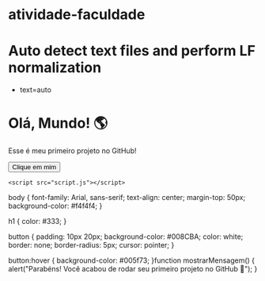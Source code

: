 # atividade-faculdade
# Auto detect text files and perform LF normalization
* text=auto<!DOCTYPE html>
<html lang="pt-BR">
<head>
    <meta charset="UTF-8">
    <meta name="viewport" content="width=device-width, initial-scale=1.0">
    <title>Meu Primeiro Projeto</title>
    <link rel="stylesheet" href="style.css">
</head>
<body>
    <h1>Olá, Mundo! 🌎</h1>
    <p>Esse é meu primeiro projeto no GitHub!</p>
    <button onclick="mostrarMensagem()">Clique em mim</button>

    <script src="script.js"></script>
</body>
</html>body {
    font-family: Arial, sans-serif;
    text-align: center;
    margin-top: 50px;
    background-color: #f4f4f4;
}

h1 {
    color: #333;
}

button {
    padding: 10px 20px;
    background-color: #008CBA;
    color: white;
    border: none;
    border-radius: 5px;
    cursor: pointer;
}

button:hover {
    background-color: #005f73;
}function mostrarMensagem() {
    alert("Parabéns! Você acabou de rodar seu primeiro projeto no GitHub 🚀");
}